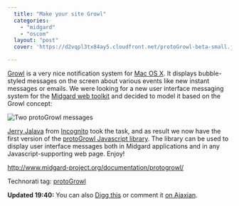 ```yaml
---
  title: "Make your site Growl"
  categories: 
    - "midgard"
    - "oscom"
  layout: "post"
  cover: 'https://d2vqpl3tx84ay5.cloudfront.net/protoGrowl-beta-small.jpg'

---
```

[Growl][1] is a very nice notification system for [Mac OS X][2]. It displays bubble-styled messages on the screen about various events like new instant messages or emails. We were looking for a new user interface messaging system for the [Midgard web toolkit][3] and decided to model it based on the Growl concept:

![Two protoGrowl messages](https://d2vqpl3tx84ay5.cloudfront.net/protoGrowl-beta-small.jpg)

[Jerry Jalava][6] from [Incognito][4] took the task, and as result we now have the first version of the [protoGrowl Javascript library][5]. The library can be used to display user interface messages both in Midgard applications and in any Javascript-supporting web page. Enjoy!

<http://www.midgard-project.org/documentation/protogrowl/>

Technorati tag: <a href="http://technorati.com/tag/protoGrowl" rel="tag">protoGrowl</a>

__Updated 19:40:__ You can also [Digg this][7] or comment it [on Ajaxian][8].

[1]: http://growl.info/about.php
[2]: http://www.apple.com/macosx/
[3]: http://www.midgard-project.org/
[4]: http://www.incognito.fi/
[5]: http://www.midgard-project.org/documentation/protogrowl/
[6]: http://www.midgard-project.org/community/whoswho/w_i.html
[7]: http://digg.com/programming/Make_your_website_Growl
[8]: http://ajaxian.com/archives/protogrowl-notification-messages
